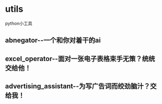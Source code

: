 # utils
python小工具
## abnegator--一个和你对着干的ai
## excel_operator--面对一张电子表格束手无策？统统交给他！
## advertising_assistant--为写广告词而绞劲脑汁？交给我！